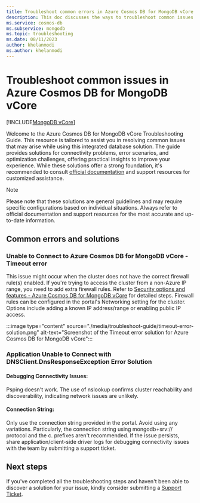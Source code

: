 ```yaml
---
title: Troubleshoot common errors in Azure Cosmos DB for MongoDB vCore
description: This doc discusses the ways to troubleshoot common issues encountered in Azure Cosmos DB for MongoDB vCore.
ms.service: cosmos-db
ms.subservice: mongodb
ms.topic: troubleshooting
ms.date: 08/11/2023
author: khelanmodi
ms.author: khelanmodi
---
```


# Troubleshoot common issues in Azure Cosmos DB for MongoDB vCore
[!INCLUDE[MongoDB vCore](../../includes/appliesto-mongodb-vcore.md)]

Welcome to the Azure Cosmos DB for MongoDB vCore Troubleshooting Guide. This resource is tailored to assist you in resolving common issues that may arise while using this integrated database solution. The guide provides solutions for connectivity problems, error scenarios, and optimization challenges, offering practical insights to improve your experience. While these solutions offer a strong foundation, it's recommended to consult [official documentation](introduction.md) and support resources for customized assistance.

>[!Note]
> Please note that these solutions are general guidelines and may require specific configurations based on individual situations. Always refer to official documentation and support resources for the most accurate and up-to-date information.

## Common errors and solutions

### Unable to Connect to Azure Cosmos DB for MongoDB vCore - Timeout error 
This issue might occur when the cluster does not have the correct firewall rule(s) enabled. If you're trying to access the cluster from a non-Azure IP range, you need to add extra firewall rules. Refer to [Security options and features - Azure Cosmos DB for MongoDB vCore](./security.md#network-security-options) for detailed steps. Firewall rules can be configured in the portal's Networking setting for the cluster. Options include adding a known IP address/range or enabling public IP access.

:::image type="content" source="./media/troubleshoot-guide/timeout-error-solution.png" alt-text="Screenshot of the Timeout error solution for Azure Cosmos DB for MongoDB vCore":::

### Application Unable to Connect with DNSClient.DnsResponseException Error Solution
#### Debugging Connectivity Issues: 
Psping doesn't work. The use of nslookup confirms cluster reachability and discoverability, indicating network issues are unlikely.

#### Connection String: 
Only use the connection string provided in the portal. Avoid using any variations. Particularly, the connection string using mongodb+srv:// protocol and the c. prefixes aren't recommended. If the issue persists, share application/client-side driver logs for debugging connectivity issues with the team by submitting a support ticket.


## Next steps
If you've completed all the troubleshooting steps and haven't been able to discover a solution for your issue, kindly consider submitting a [Support Ticket](https://azure.microsoft.com/support/create-ticket/). 

